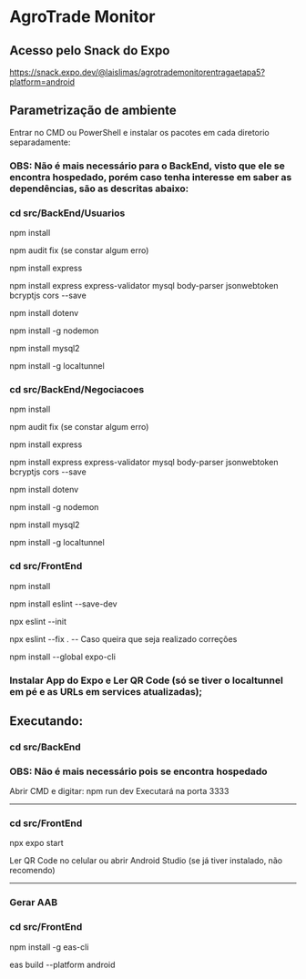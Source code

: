# AgroTrade Monitor

## Acesso pelo Snack do Expo
https://snack.expo.dev/@laislimas/agrotrademonitorentragaetapa5?platform=android

## Parametrização de ambiente

Entrar no CMD ou PowerShell e instalar os pacotes em cada diretorio separadamente:

### OBS: Não é mais necessário para o BackEnd, visto que ele se encontra hospedado, porém caso tenha interesse em saber as dependências, são as descritas abaixo:

### cd src/BackEnd/Usuarios
npm install

npm audit fix (se constar algum erro)

npm install express

npm install express express-validator mysql body-parser jsonwebtoken bcryptjs cors --save

npm install dotenv

npm install -g nodemon

npm install mysql2

npm install -g localtunnel

### cd src/BackEnd/Negociacoes

npm install

npm audit fix (se constar algum erro)

npm install express

npm install express express-validator mysql body-parser jsonwebtoken bcryptjs cors --save

npm install dotenv

npm install -g nodemon

npm install mysql2

npm install -g localtunnel

### cd src/FrontEnd

npm install

npm install eslint --save-dev

npx eslint --init

npx eslint --fix .              -- Caso queira que seja realizado correções

npm install --global expo-cli


### Instalar App do Expo e Ler QR Code (só se tiver o localtunnel em pé e as URLs em services atualizadas);

## Executando:

### cd src/BackEnd

### OBS: Não é mais necessário pois se encontra hospedado

Abrir CMD e digitar: npm run dev
Executará na porta 3333

-------------------------------------
### cd src/FrontEnd

npx expo start

Ler QR Code no celular ou abrir Android Studio (se já tiver instalado, não recomendo)

-------------------------------------
### Gerar AAB

### cd src/FrontEnd

npm install -g eas-cli

eas build --platform android
